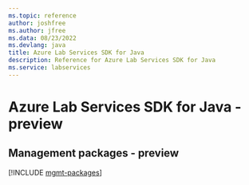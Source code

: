 ```yaml
---
ms.topic: reference
author: joshfree
ms.author: jfree
ms.data: 08/23/2022
ms.devlang: java
title: Azure Lab Services SDK for Java
description: Reference for Azure Lab Services SDK for Java
ms.service: labservices
---
```

# Azure Lab Services SDK for Java - preview

## Management packages - preview
[!INCLUDE [mgmt-packages](lab-services-mgmt-index.md)]